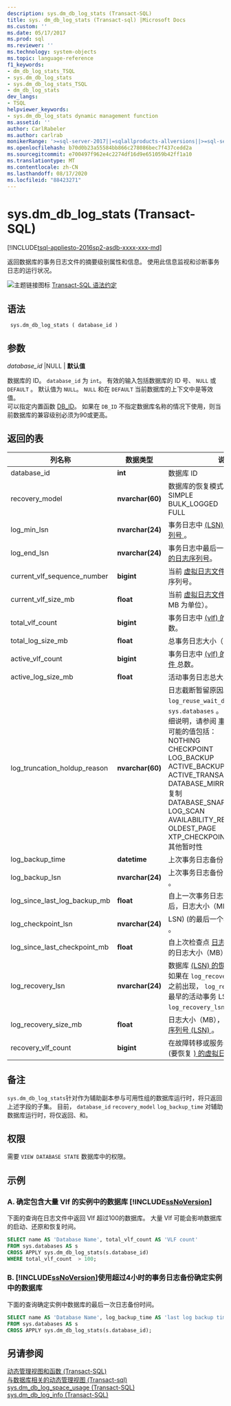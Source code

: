 ```yaml
---
description: sys.dm_db_log_stats (Transact-SQL)
title: sys. dm_db_log_stats (Transact-sql) |Microsoft Docs
ms.custom: ''
ms.date: 05/17/2017
ms.prod: sql
ms.reviewer: ''
ms.technology: system-objects
ms.topic: language-reference
f1_keywords:
- dm_db_log_stats_TSQL
- sys.dm_db_log_stats
- sys.dm_db_log_stats_TSQL
- dm_db_log_stats
dev_langs:
- TSQL
helpviewer_keywords:
- sys.dm_db_log_stats dynamic management function
ms.assetid: ''
author: CarlRabeler
ms.author: carlrab
monikerRange: '>=sql-server-2017||=sqlallproducts-allversions||>=sql-server-linux-2017||=azuresqldb-mi-current'
ms.openlocfilehash: b70d0b23a55584bb866c278086bec7f437cedd2a
ms.sourcegitcommit: e700497f962e4c2274df16d9e651059b42ff1a10
ms.translationtype: MT
ms.contentlocale: zh-CN
ms.lasthandoff: 08/17/2020
ms.locfileid: "88423271"
---
```

# <a name="sysdm_db_log_stats-transact-sql"></a>sys.dm_db_log_stats (Transact-SQL)   
[!INCLUDE[tsql-appliesto-2016sp2-asdb-xxxx-xxx-md](../../includes/tsql-appliesto-2016sp2-asdb-xxxx-xxx-md.md)]

返回数据库的事务日志文件的摘要级别属性和信息。 使用此信息监视和诊断事务日志的运行状况。   
  
 ![主题链接图标](../../database-engine/configure-windows/media/topic-link.gif "“主题链接”图标") [Transact-SQL 语法约定](../../t-sql/language-elements/transact-sql-syntax-conventions-transact-sql.md)  
  
## <a name="syntax"></a>语法  
  
```  
 sys.dm_db_log_stats ( database_id )
```  
  
## <a name="arguments"></a>参数  

*database_id* |NULL | **默认值**

数据库的 ID。 `database_id` 为 `int`。 有效的输入包括数据库的 ID 号、 `NULL` 或 `DEFAULT` 。 默认值为 `NULL`。 `NULL` 和在 `DEFAULT` 当前数据库的上下文中是等效值。  
可以指定内置函数 [DB_ID](../../t-sql/functions/db-id-transact-sql.md)。 如果在 `DB_ID` 不指定数据库名称的情况下使用，则当前数据库的兼容级别必须为90或更高。

  
## <a name="tables-returned"></a>返回的表  
  
|列名称|数据类型|说明|  
|-----------------|---------------|-----------------|  
|database_id    |**int**    |数据库 ID |  
|recovery_model |**nvarchar(60)**   |   数据库的恢复模式。 可能的值包括： <br /> SIMPLE<br /> BULK_LOGGED <br /> FULL |  
|log_min_lsn    |**nvarchar(24)**   |   事务日志中 [ (LSN) 的当前开始日志序列号 ](../../relational-databases/sql-server-transaction-log-architecture-and-management-guide.md#Logical_Arch) 。|  
|log_end_lsn    |**nvarchar(24)**   |   事务日志中最后一个日志记录[ (LSN) 的日志序列号](../../relational-databases/sql-server-transaction-log-architecture-and-management-guide.md#Logical_Arch)。|  
|current_vlf_sequence_number    |**bigint** |   当前 [虚拟日志文件 (](../../relational-databases/sql-server-transaction-log-architecture-and-management-guide.md#physical_arch) 在执行时 VLF) 序列号。|  
|current_vlf_size_mb    |**float**  |   当前 [虚拟日志文件 (VLF) ](../../relational-databases/sql-server-transaction-log-architecture-and-management-guide.md#physical_arch) 大小（以 MB 为单位）。|   
|total_vlf_count    |**bigint** |   事务日志中 [ (vlf) 的虚拟日志文件 ](../../relational-databases/sql-server-transaction-log-architecture-and-management-guide.md#physical_arch) 总数。 |  
|total_log_size_mb  |**float**  |   总事务日志大小（MB）。 |  
|active_vlf_count   |**bigint** |   事务日志中 [ (vlf) 的活动虚拟日志文件 ](../../relational-databases/sql-server-transaction-log-architecture-and-management-guide.md#physical_arch) 总数。|  
|active_log_size_mb |**float**  |   活动事务日志总大小（MB）。|  
|log_truncation_holdup_reason   |**nvarchar(60)**   |   日志截断暂留原因。 该值与  `log_reuse_wait_desc` 的列相同 `sys.databases` 。  有关这些值的更详细说明，请参阅 [事务日志](../../relational-databases/logs/the-transaction-log-sql-server.md)) 的 (。 <br />可能的值包括： <br />NOTHING<br />CHECKPOINT<br />LOG_BACKUP<br />ACTIVE_BACKUP_OR_RESTORE<br />ACTIVE_TRANSACTION<br />DATABASE_MIRRORING<br />复制<br />DATABASE_SNAPSHOT_CREATION<br />LOG_SCAN<br />AVAILABILITY_REPLICA<br />OLDEST_PAGE<br />XTP_CHECKPOINT<br />其他暂时性 |  
|log_backup_time    |**datetime**   |   上次事务日志备份时间。|   
|log_backup_lsn |**nvarchar(24)**   |   上次事务日志备份 [日志序列号 (LSN) ](../../relational-databases/sql-server-transaction-log-architecture-and-management-guide.md#Logical_Arch)。|   
|log_since_last_log_backup_mb   |**float**  |   自上一次事务日志备份日志序列号后，日志大小（MB） [)  (LSN ](../../relational-databases/sql-server-transaction-log-architecture-and-management-guide.md#Logical_Arch)。|  
|log_checkpoint_lsn |**nvarchar(24)**   |   LSN)  (的最后一个检查点 [日志序列号 ](../../relational-databases/sql-server-transaction-log-architecture-and-management-guide.md#Logical_Arch)。|  
|log_since_last_checkpoint_mb   |**float**  |   自上次检查点 [日志序列号 (LSN) ](../../relational-databases/sql-server-transaction-log-architecture-and-management-guide.md#Logical_Arch)后的日志大小（MB）。|  
|log_recovery_lsn   |**nvarchar(24)**   |   数据库 [ (LSN) 的恢复日志序列号 ](../../relational-databases/sql-server-transaction-log-architecture-and-management-guide.md#Logical_Arch) 。 如果在 `log_recovery_lsn` 检查点 lsn 之前出现， `log_recovery_lsn` 则是最早的活动事务 LSN，否则 `log_recovery_lsn` 是检查点 lsn。|  
|log_recovery_size_mb   |**float**  |   日志大小（MB），因为日志恢复 [日志序列号 (LSN) ](../../relational-databases/sql-server-transaction-log-architecture-and-management-guide.md#Logical_Arch)。|  
|recovery_vlf_count |**bigint** |   在故障转移或服务器重新启动时， (要恢复 [) 的虚拟日志文件 ](../../relational-databases/sql-server-transaction-log-architecture-and-management-guide.md#physical_arch) 的总数。 |  


## <a name="remarks"></a>备注
`sys.dm_db_log_stats`针对作为辅助副本参与可用性组的数据库运行时，将只返回上述字段的子集。  目前， `database_id` `recovery_model` `log_backup_time` 对辅助数据库运行时，将仅返回、和。   

## <a name="permissions"></a>权限  
需要 `VIEW DATABASE STATE` 数据库中的权限。   
  
## <a name="examples"></a>示例  

### <a name="a-determining-databases-in-a-ssnoversion-instance-with-high-number-of-vlfs"></a>A. 确定包含大量 Vlf 的实例中的数据库 [!INCLUDE[ssNoVersion](../../includes/ssnoversion-md.md)]   
下面的查询在日志文件中返回 Vlf 超过100的数据库。 大量 Vlf 可能会影响数据库的启动、还原和恢复时间。

```sql  
SELECT name AS 'Database Name', total_vlf_count AS 'VLF count' 
FROM sys.databases AS s
CROSS APPLY sys.dm_db_log_stats(s.database_id) 
WHERE total_vlf_count  > 100;
```   

### <a name="b-determining-databases-in-a-ssnoversion-instance-with-transaction-log-backups-older-than-4-hours"></a>B. [!INCLUDE[ssNoVersion](../../includes/ssnoversion-md.md)]使用超过4小时的事务日志备份确定实例中的数据库   
下面的查询确定实例中数据库的最后一次日志备份时间。

```sql  
SELECT name AS 'Database Name', log_backup_time AS 'last log backup time' 
FROM sys.databases AS s
CROSS APPLY sys.dm_db_log_stats(s.database_id); 
```

## <a name="see-also"></a>另请参阅  
[动态管理视图和函数 (Transact-SQL)](../../relational-databases/system-dynamic-management-views/system-dynamic-management-views.md)   
[与数据库相关的动态管理视图 &#40;Transact-sql&#41;](../../relational-databases/system-dynamic-management-views/database-related-dynamic-management-views-transact-sql.md)   
[sys.dm_db_log_space_usage &#40;Transact-SQL&#41;](../../relational-databases/system-dynamic-management-views/sys-dm-db-log-space-usage-transact-sql.md)   
[sys.dm_db_log_info &#40;Transact-SQL&#41;](../../relational-databases/system-dynamic-management-views/sys-dm-db-log-info-transact-sql.md)    
  
